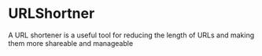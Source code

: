 # URLShortner
A URL shortener is a useful tool for reducing the length of URLs and making them more shareable and manageable
